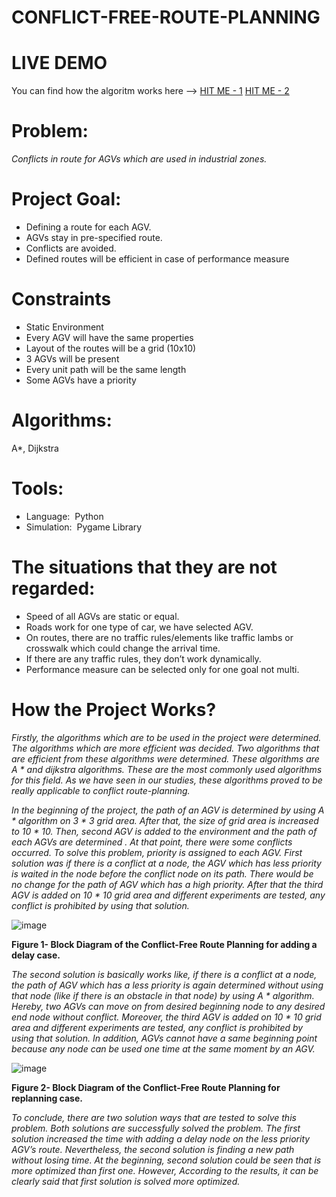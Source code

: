 # CONFLICT-FREE-ROUTE-PLANNING

# LIVE DEMO

You can find how the algoritm works here --> [HIT ME - 1](https://youtu.be/D676NAfTBGo) [HIT ME - 2](https://youtu.be/HPg3c6FQCkY)

# Problem:
*Conflicts in route for AGVs which are used in industrial zones.*

# Project Goal:
* Defining a route for each AGV.
* AGVs stay in pre-specified route.
* Conflicts are avoided.
* Defined routes will be efficient in case of performance measure

# Constraints
* Static Environment
* Every AGV will have the same properties
* Layout of the routes will be a grid (10x10)
* 3 AGVs will be present
* Every unit path will be the same length
* Some AGVs have a priority

# Algorithms:
A*, 
Dijkstra

# Tools:
* Language: ​ Python
* Simulation: ​ Pygame Library

# The situations that they are not regarded:
* Speed of all AGVs are static or equal.
* Roads work for one type of car, we have selected AGV.
* On routes, there are no traffic rules/elements like traffic lambs or crosswalk which
could change the arrival time.
* If there are any traffic rules, they don’t work dynamically.
* Performance measure can be selected only for one goal not multi.

# How the Project Works?

*Firstly, the algorithms which are to be used in the project were determined. The
algorithms which are more efficient was decided. Two algorithms that are efficient from these
algorithms were determined. These algorithms are A * and dijkstra algorithms. These are the
most commonly used algorithms for this field. As we have seen in our studies, these algorithms
proved to be really applicable to conflict route-planning.*

*In the beginning of the project, the path of an AGV is determined by using A * algorithm on
3 * 3 grid area. After that, the size of grid area is increased to 10 * 10. Then, second AGV is added
to the environment and the path of each AGVs are determined . At that point, there were some
conflicts occurred. To solve this problem, priority is assigned to each AGV.
First solution was if there is a conflict at a node, the AGV which has less priority is waited in
the node before the conflict node on its path. There would be no change for the path of AGV
which has a high priority. After that the third AGV is added on 10 * 10 grid area and different
experiments are tested, any conflict is prohibited by using that solution.*

![image](https://user-images.githubusercontent.com/68166794/147891734-92b35501-9784-4527-8f57-1b7604caa938.png)

**Figure 1- Block Diagram of the Conflict-Free Route Planning for adding a delay case.**

*The second solution is basically works like, if there is a conflict at a node, the path of AGV
which has a less priority is again determined without using that node (like if there is an obstacle
in that node) by using A * algorithm. Hereby, two AGVs can move on from desired beginning
node to any desired end node without conflict. Moreover, the third AGV is added on 10 * 10 grid
area and different experiments are tested, any conflict is prohibited by using that solution. In
addition, AGVs cannot have a same beginning point because any node can be used one time at
the same moment by an AGV.*

![image](https://user-images.githubusercontent.com/68166794/147891762-fbcdb3cf-9103-428a-a08b-e21222ac3dec.png)

**Figure 2- Block Diagram of the Conflict-Free Route Planning for replanning case.**

*To conclude, there are two solution ways that are tested to solve this problem. Both
solutions are successfully solved the problem. The first solution increased the time with
adding a delay node on the less priority AGV’s route. Nevertheless, the second solution is
finding a new path without losing time. At the beginning, second solution could be seen that
is more optimized than first one. However, According to the results, it can be clearly said that
first solution is solved more optimized.*



